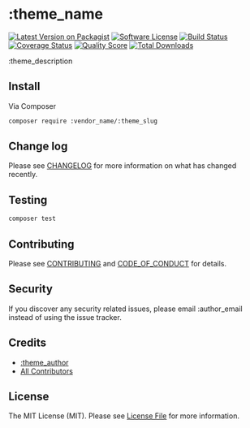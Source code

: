 # :theme_name

[![Latest Version on Packagist][ico-version]][link-packagist]
[![Software License][ico-license]](LICENSE.md)
[![Build Status][ico-travis]][link-travis]
[![Coverage Status][ico-scrutinizer]][link-scrutinizer]
[![Quality Score][ico-code-quality]][link-code-quality]
[![Total Downloads][ico-downloads]][link-downloads]

:theme_description

## Install

Via Composer

```bash
composer require :vendor_name/:theme_slug
```

## Change log

Please see [CHANGELOG](CHANGELOG.md) for more information on what has changed recently.

## Testing

```bash
composer test
```

## Contributing

Please see [CONTRIBUTING](CONTRIBUTING.md) and [CODE_OF_CONDUCT](CODE_OF_CONDUCT.md) for details.

## Security

If you discover any security related issues, please email :author_email instead of using the issue tracker.

## Credits

- [:theme_author][link-author]
- [All Contributors][link-contributors]

## License

The MIT License (MIT). Please see [License File](LICENSE.md) for more information.

[ico-version]: https://img.shields.io/packagist/v/:vendor_name/:theme_slug.svg?style=flat-square
[ico-license]: https://img.shields.io/badge/license-MIT-brightgreen.svg?style=flat-square
[ico-travis]: https://img.shields.io/travis/:vendor_github/:theme_slug/master.svg?style=flat-square
[ico-scrutinizer]: https://img.shields.io/scrutinizer/coverage/g/:vendor_github/:theme_slug.svg?style=flat-square
[ico-code-quality]: https://img.shields.io/scrutinizer/g/:vendor_github/:theme_slug.svg?style=flat-square
[ico-downloads]: https://img.shields.io/packagist/dt/:vendor_name/:theme_slug.svg?style=flat-square
[link-packagist]: https://packagist.org/packages/:vendor_name/:theme_slug
[link-travis]: https://travis-ci.org/:vendor_github/:theme_slug
[link-scrutinizer]: https://scrutinizer-ci.com/g/:vendor_github/:theme_slug/code-structure
[link-code-quality]: https://scrutinizer-ci.com/g/:vendor_github/:theme_slug
[link-downloads]: https://packagist.org/packages/:vendor_name/:theme_slug
[link-author]: https://github.com/:author_username
[link-contributors]: ../../contributors
